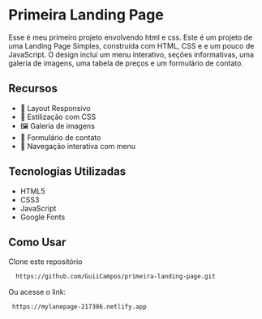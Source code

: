 
# Primeira Landing Page
Esse é meu primeiro projeto envolvendo html e css. Este é um projeto de uma Landing Page Simples, construída com HTML, CSS e e um pouco de JavaScript. O design inclui um menu interativo, seções informativas, uma galeria de imagens, uma tabela de preços e um formulário de contato.
## Recursos

- 📌 Layout Responsivo
- 🎨 Estilização com CSS
- 🖼 Galeria de imagens
- 📩 Formulário de contato 
- 🔗 Navegação interativa com menu

## Tecnologias Utilizadas

- HTML5
- CSS3
- JavaScript
- Google Fonts


## Como Usar

Clone este repositório

```bash
  https://github.com/GuiiCampos/primeira-landing-page.git
```
 Ou acesse o link:

 ```bash
  https://mylanepage-217386.netlify.app
```

